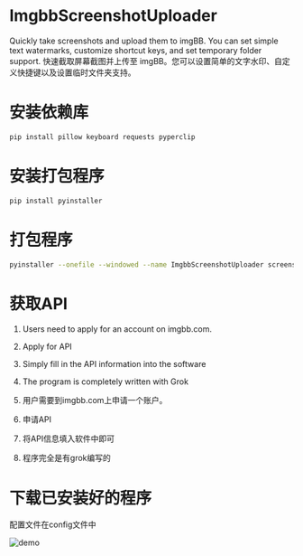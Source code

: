 # ImgbbScreenshotUploader
Quickly take screenshots and upload them to imgBB. You can set simple text watermarks, customize shortcut keys, and set temporary folder support.
快速截取屏幕截图并上传至 imgBB。您可以设置简单的文字水印、自定义快捷键以及设置临时文件夹支持。


# 安装依赖库
```bash
pip install pillow keyboard requests pyperclip

```
# 安装打包程序
```bash
pip install pyinstaller
```
# 打包程序
```bash
pyinstaller --onefile --windowed --name ImgbbScreenshotUploader screenshot_upload.py
```
# 获取API

1. Users need to apply for an account on imgbb.com.
2. Apply for API
3. Simply fill in the API information into the software
4. The program is completely written with Grok

1. 用户需要到imgbb.com上申请一个账户。
2. 申请API
3. 将API信息填入软件中即可
4. 程序完全是有grok编写的


# 下载已安装好的程序

配置文件在config文件中

![demo](https://github.com/user-attachments/assets/086220cd-7e5f-491e-99f4-18bcb65c57ed)

